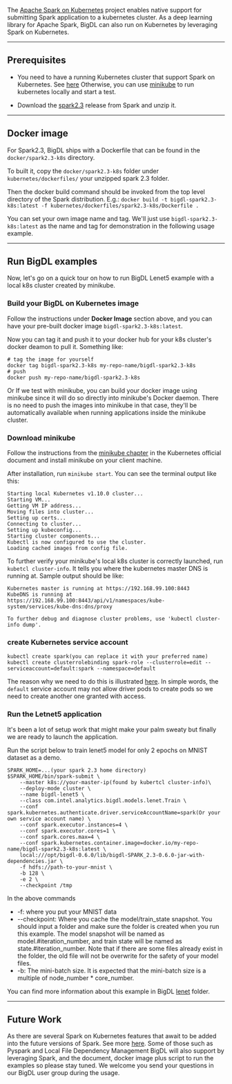 The [Apache Spark on Kubernetes](https://spark.apache.org/docs/2.3.0/running-on-kubernetes.html) project enables
native support for submitting Spark application to a kubernetes cluster. As a deep learning library for Apache
Spark, BigDL can also run on Kubernetes by leveraging Spark on Kubernetes.

---

## **Prerequisites**

- You need to have a running Kubernetes cluster that support Spark on Kubernetes. See [here](https://spark.apache.org/docs/2.3.0/running-on-kubernetes.html#prerequisites)
Otherwise, you can use [minikube](https://kubernetes.io/docs/setup/minikube/) to run kubernetes locally and start a test. 

- Download the [spark2.3](https://spark.apache.org/downloads.html) release from Spark and unzip it. 

---

## **Docker image**
For Spark2.3,
BigDL ships with a Dockerfile that can be found in the ```docker/spark2.3-k8s``` directory. 

To built it, copy the 
``docker/spark2.3-k8s`` folder under ```kubernetes/dockerfiles/``` your unzipped spark 2.3 folder. 

Then the  docker build 
command should be invoked from the top level directory of the Spark distribution. E.g.:
```docker build -t bigdl-spark2.3-k8s:latest -f kubernetes/dockerfiles/spark2.3-k8s/Dockerfile . ```

You can set your own image name and tag. We'll just use ```bigdl-spark2.3-k8s:latest``` as the name and tag for
demonstration in the following usage example.

---

## **Run BigDL examples**

Now, let's go on a quick tour on how to run BigDL Lenet5 example with a local k8s cluster created by minikube.

### Build your BigDL on Kubernetes image
Follow the instructions under **Docker Image** section above, and you can have your pre-built docker image 
```bigdl-spark2.3-k8s:latest```.

Now you can tag it and push it to your docker hub for your k8s cluster's docker 
 deamon to pull it. Something like:
```$shell
# tag the image for yourself
docker tag bigdl-spark2.3-k8s my-repo-name/bigdl-spark2.3-k8s 
# push
docker push my-repo-name/bigdl-spark2.3-k8s
```
Or If we test with minikube, you can build your docker image using minikube since it will do so 
directly into minikube's Docker daemon. There is no need to push the images into minikube in that 
case, they'll be automatically available when running applications inside the minikube cluster.

### Download minikube
Follow the instructions from the [minikube chapter](https://kubernetes.io/docs/tasks/tools/install-minikube/) 
in the Kubernetes official document and install minikube on your client machine.

After installation, run ```minikube start```. You can see the terminal output like this:
```shell
Starting local Kubernetes v1.10.0 cluster...
Starting VM...
Getting VM IP address...
Moving files into cluster...
Setting up certs...
Connecting to cluster...
Setting up kubeconfig...
Starting cluster components...
Kubectl is now configured to use the cluster.
Loading cached images from config file.

```
To further verify your minikube's local k8s cluster is correctly launched, run ```kubetcl cluster-info```.
It tells you where the kubernetes master DNS is running at. Sample output should be like:
```shell
Kubernetes master is running at https://192.168.99.100:8443
KubeDNS is running at https://192.168.99.100:8443/api/v1/namespaces/kube-system/services/kube-dns:dns/proxy

To further debug and diagnose cluster problems, use 'kubectl cluster-info dump'.
```

### create Kubernetes service account
```shell
kubectl create spark(you can replace it with your preferred name)
kubectl create clusterrolebinding spark-role --clusterrole=edit --serviceaccount=default:spark --namespace=default
```
The reason why we need to do this is illustrated [here](https://spark.apache.org/docs/2.3.0/running-on-kubernetes.html#rbac).
In simple words, the ```default``` service account may not allow driver pods to create pods so
we need to create another one granted with access.

### Run the Letnet5 application
It's been a lot of setup work that might make your palm sweaty but finally we are ready to launch the application.

Run the script below to train lenet5 model for only 2 epochs on MNIST dataset as a demo. 
```shell
SPARK_HOME=...(your spark 2.3 home directory)
$SPARK_HOME/bin/spark-submit \
    --master k8s://your-master-ip(found by kubertcl cluster-info)\
    --deploy-mode cluster \
    --name bigdl-lenet5 \
    --class com.intel.analytics.bigdl.models.lenet.Train \
    --conf spark.kubernetes.authenticate.driver.serviceAccountName=spark(Or your own service account name) \
    --conf spark.executor.instances=4 \
    --conf spark.executor.cores=1 \
    --conf spark.cores.max=4 \
    --conf spark.kubernetes.container.image=docker.io/my-repo-name/bigdl-spark2.3-k8s:latest \
    local:///opt/bigdl-0.6.0/lib/bigdl-SPARK_2.3-0.6.0-jar-with-dependencies.jar \
    -f hdfs://path-to-your-mnist \
    -b 128 \
    -e 2 \
    --checkpoint /tmp
```

In the above commands
* -f: where you put your MNIST data
* --checkpoint: Where you cache the model/train_state snapshot. You should input a folder and
make sure the folder is created when you run this example. The model snapshot will be named as
model.#iteration_number, and train state will be named as state.#iteration_number. Note that if
there are some files already exist in the folder, the old file will not be overwrite for the
safety of your model files.
* -b: The mini-batch size. It is expected that the mini-batch size is a multiple of node_number * core_number.

You can find more information about this example in 
BigDL [lenet](https://github.com/intel-analytics/BigDL/tree/master/pyspark/bigdl/models/lenet) folder.

---

## **Future Work**
As there are several Spark on Kubernetes features that await to be added into the future versions of Spark. See more 
[here](https://spark.apache.org/docs/2.3.0/running-on-kubernetes.html#future-work). Some of those such as 
Pyspark and Local File Dependency Management BigDL will also support by leveraging Spark, and the document, docker 
image plus script to run the examples so please stay tuned. We welcome you send your questions in our BigDL user group 
during the usage.

